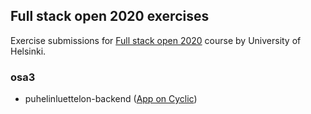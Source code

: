 ## Full stack open 2020 exercises

Exercise submissions for [Full stack open 2020](https://fullstackopen.com/en) course by University of Helsinki.

### osa3

* puhelinluettelon-backend ([App on Cyclic](https://https://sparkling-tie-crab.cyclic.app)) 